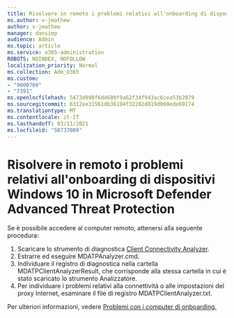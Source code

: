 ```yaml
---
title: Risolvere in remoto i problemi relativi all'onboarding di dispositivi Windows 10 in Microsoft Defender Advanced Threat Protection
ms.author: v-jmathew
author: v-jmathew
manager: dansimp
audience: Admin
ms.topic: article
ms.service: o365-administration
ROBOTS: NOINDEX, NOFOLLOW
localization_priority: Normal
ms.collection: Adm_O365
ms.custom:
- "9000760"
- "7391"
ms.openlocfilehash: 5473d090f6d4680f9a62f34f943ac6cea53b2079
ms.sourcegitcommit: 6312ee31561db36104f32282d019d069ede69174
ms.translationtype: MT
ms.contentlocale: it-IT
ms.lasthandoff: 03/11/2021
ms.locfileid: "50737009"
---
```

# <a name="remotely-fix-problems-with-onboarding-windows-10-devices-to-microsoft-defender-advanced-threat-protection"></a>Risolvere in remoto i problemi relativi all'onboarding di dispositivi Windows 10 in Microsoft Defender Advanced Threat Protection

Se è possibile accedere al computer remoto, attenersi alla seguente procedura:

1. Scaricare lo strumento di diagnostica [Client Connectivity Analyzer](https://go.microsoft.com/fwlink/?linkid=2143466).
2. Estrarre ed eseguire MDATPAnalyzer.cmd.
3. Individuare il registro di diagnostica nella cartella MDATPClientAnalyzerResult, che corrisponde alla stessa cartella in cui è stato scaricato lo strumento Analizzatore.
4. Per individuare i problemi relativi alla connettività o alle impostazioni del proxy Internet, esaminare il file di registro MDATPClientAnalyzer.txt.

Per ulteriori informazioni, vedere [Problemi con i computer di onboarding.](https://go.microsoft.com/fwlink/?linkid=2143634)
